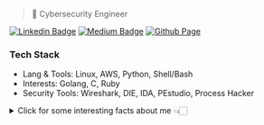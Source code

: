 
> 🔐 Cybersecurity Engineer

 [![Linkedin Badge](https://img.shields.io/badge/LinkedIn-000000?style=for-the-badge&logo=linkedin&logoColor=white)](https://www.linkedin.com/in/beapereiras/)  [![Medium Badge](https://img.shields.io/badge/Medium-000000?style=for-the-badge&logo=medium&logoColor=white)](https://litio.medium.com/) [![Github Page](https://img.shields.io/badge/GitHub-000000?style=for-the-badge&logo=github&logoColor=white)](https://0wlexe.github.io)

### Tech Stack

- Lang & Tools: Linux, AWS, Python, Shell/Bash
- Interests: Golang, C, Ruby
- Security Tools: Wireshark, DIE, IDA, PEstudio, Process Hacker


<details>
  <summary>Click for some interesting facts about me 👈🏻</summary>
  <pre>
- Call me Bea (Bee-ah, sounds quite like 'Bia') 👀
- Graduated in Cybersecurity and Post-graduated in Computer Forensics
- I have expertise on threat actors and the Mitre Att&ck Framework
- I play around with Malware
- I really like birds!!
  </pre>
</details>




<!--
**j4nedoe/j4nedoe** is a ✨ _special_ ✨ repository because its `README.md` (this file) appears on your GitHub profile.

Here are some ideas to get you started:

# Titulo

- 🔭 I’m currently working on ...
- 🌱 I’m currently learning ...
- 👯 I’m looking to collaborate on ...
- 🤔 I’m looking for help with ...
- 💬 Ask me about ...
- 📫 How to reach me: ...
- 😄 Pronouns: ...
- ⚡ Fun fact: ...
-->
